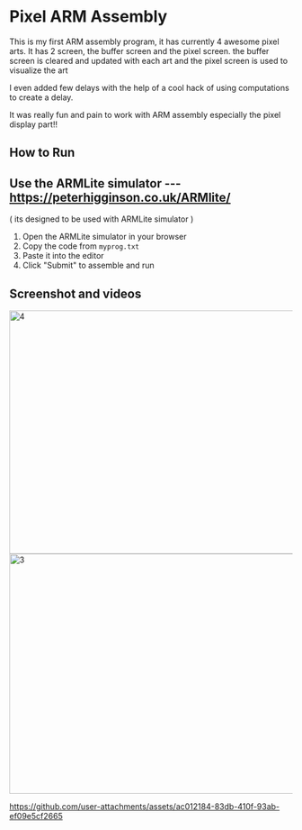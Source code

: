 # Pixel ARM Assembly
This is my first ARM assembly program, it has currently 4 awesome pixel arts. It has 2 screen, the buffer screen and the pixel screen. the buffer screen is cleared and updated with each art and the pixel screen is used to visualize the art

I even added few delays with the help of a cool hack of using computations to create a delay.

It was really fun and pain to work with ARM assembly especially the pixel display part!!

## How to Run
## Use the ARMLite simulator --- https://peterhigginson.co.uk/ARMlite/
( its designed to be used with ARMLite simulator )
1. Open the ARMLite simulator in your browser
2. Copy the code from `myprog.txt`
3. Paste it into the editor
4. Click "Submit" to assemble and run

## Screenshot and videos
<img width="589" height="432" alt="4" src="https://github.com/user-attachments/assets/3fe92927-fefb-47b2-bee4-7827d4c41540" />
<img width="655" height="426" alt="3" src="https://github.com/user-attachments/assets/e6126488-fb7c-4941-a3ba-5655e6889c14" />


https://github.com/user-attachments/assets/ac012184-83db-410f-93ab-ef09e5cf2665


